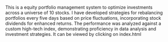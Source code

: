 This is a equity portfolio management system to optimize investments across a universe of 10 stocks. 
I have developed strategies for rebalancing portfolios every five days based on price fluctuations, incorporating stock dividends for enhanced returns. 
The performance was analyzed against a custom high-tech index, demonstrating proficiency in data analysis and investment strategies.
It can be viewed by clicking on index.html
